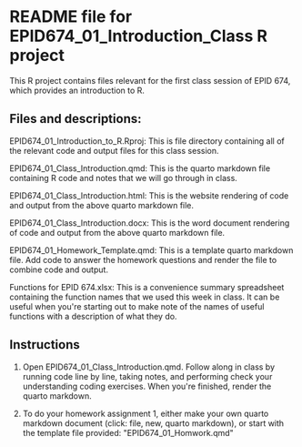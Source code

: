 # README file for EPID674_01_Introduction_Class R project

This R project contains files relevant for the first class session of EPID 674, which provides an introduction to R.


## Files and descriptions:

EPID674_01_Introduction_to_R.Rproj: This is file directory containing all of the relevant code and output files for this class session. 

EPID674_01_Class_Introduction.qmd: This is the quarto markdown file containing R code and notes that we will go through in class. 

EPID674_01_Class_Introduction.html: This is the website rendering of code and output from the above quarto markdown file. 

EPID674_01_Class_Introduction.docx: This is the word document rendering of code and output from the above quarto markdown file.

EPID674_01_Homework_Template.qmd: This is a template quarto markdown file. Add code to answer the homework questions and render the file to combine code and output.

Functions for EPID 674.xlsx: This is a convenience summary spreadsheet containing the function names that we used this week in class. It can be useful when you're starting out to make note of the names of useful functions with a description of what they do. 


## Instructions

1. Open EPID674_01_Class_Introduction.qmd. Follow along in class by running code line by line, taking notes, and performing check your understanding coding exercises. When you're finished, render the quarto markdown.

2. To do your homework assignment 1, either make your own quarto markdown document (click: file, new, quarto markdown), or start with the template file provided: "EPID674_01_Homwork.qmd"